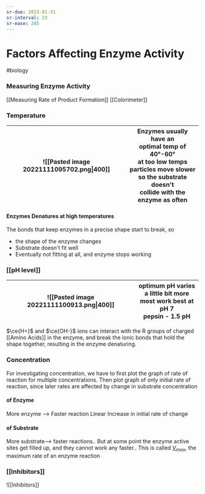 ```yaml
---
sr-due: 2023-01-31
sr-interval: 23
sr-ease: 285
---
```

# Factors Affecting Enzyme Activity
#biology 

### Measuring Enzyme Activity
[[Measuring Rate of Product Formation]]
[[Colorimeter]]
### Temperature
| ![[Pasted image 20221111095702.png\|400]] |Enzymes usually have an <br>optimal temp of 40°-60°<br>at too low temps <br>particles move slower<br> so the substrate doesn't <br>collide with the enzyme as often      |
| ----------------------------------------- | --- |
#### Enzymes Denatures at high temperatures
The bonds that keep enzymes in a precise shape start to break, so
- the shape of the enzyme changes
- Substrate doesn't fit well
- Eventually not fitting at all, and enzyme stops working
### [[pH level]]
| ![[Pasted image 20221111100913.png\|400]] | optimum pH varies<br> a little bit more<br>most work best at pH 7<br> pepsin - 1.5 pH | 
| ----------------------------------------- | ------------------------------------------------------------------------------------- |
$\ce{H+}$ and $\ce{OH-}$ ions can interact with the R groups of charged [[Amino Acids]] in the enzyme, and break the ionic bonds that hold the shape together, resulting in the enzyme denaturing.
### Concentration 
For investigating concentration, we have to first plot the graph of rate of reaction for multiple concentrations.
Then plot graph of only initial rate of reaction, since later rates are affected by change in substrate concentration
#### of Enzyme
More enzyme --> Faster reaction
Linear Increase in initial rate of change
#### of Substrate
More substrate--> faster reactions..
But at some point the enzyme active sites get filled up, and they cannot work any faster.. 
This is called [$V_{max}$](Vmax.md), the maximum rate of an enzyme reaction  
### [[Inhibitors]]
![[Inhibitors]]
